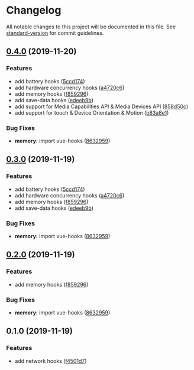 # Changelog

All notable changes to this project will be documented in this file. See [standard-version](https://github.com/conventional-changelog/standard-version) for commit guidelines.

## [0.4.0](https://github.com/gylidian/vue-adaptive-hooks/compare/v0.1.0...v0.4.0) (2019-11-20)


### Features

* add battery hooks ([5ccd174](https://github.com/gylidian/vue-adaptive-hooks/commit/5ccd17458d555d0b7c83ee81d854a753fbd0ed6b))
* add hardware concurrency hooks ([a4720c6](https://github.com/gylidian/vue-adaptive-hooks/commit/a4720c693ff478b589b3fa2d8e2908974ff730d1))
* add memory hooks ([f859296](https://github.com/gylidian/vue-adaptive-hooks/commit/f85929648954408c734f12c947887cb9bba26e70))
* add save-data hooks ([edeeb9b](https://github.com/gylidian/vue-adaptive-hooks/commit/edeeb9bf76e8d38ef616d6ec3d669044f5fb7c4d))
* add support for Media Capabilities API & Media Devices API ([858d50c](https://github.com/gylidian/vue-adaptive-hooks/commit/858d50c7a1847175f96e1a4b943809fffb249cc4))
* add support for touch & Device Orientation & Motion ([b83a8e1](https://github.com/gylidian/vue-adaptive-hooks/commit/b83a8e16c39e7329b43a0d295afd50995b465a71))


### Bug Fixes

* **memory:** import vue-hooks ([8632959](https://github.com/gylidian/vue-adaptive-hooks/commit/863295966fdc581054395f04d2283fee191bb5f3))

## [0.3.0](https://github.com/gylidian/vue-adaptive-hooks/compare/v0.1.0...v0.3.0) (2019-11-19)


### Features

* add battery hooks ([5ccd174](https://github.com/gylidian/vue-adaptive-hooks/commit/5ccd17458d555d0b7c83ee81d854a753fbd0ed6b))
* add hardware concurrency hooks ([a4720c6](https://github.com/gylidian/vue-adaptive-hooks/commit/a4720c693ff478b589b3fa2d8e2908974ff730d1))
* add memory hooks ([f859296](https://github.com/gylidian/vue-adaptive-hooks/commit/f85929648954408c734f12c947887cb9bba26e70))
* add save-data hooks ([edeeb9b](https://github.com/gylidian/vue-adaptive-hooks/commit/edeeb9bf76e8d38ef616d6ec3d669044f5fb7c4d))


### Bug Fixes

* **memory:** import vue-hooks ([8632959](https://github.com/gylidian/vue-adaptive-hooks/commit/863295966fdc581054395f04d2283fee191bb5f3))

## [0.2.0](https://github.com/gylidian/vue-adaptive-hooks/compare/v0.1.0...v0.2.0) (2019-11-19)


### Features

* add memory hooks ([f859296](https://github.com/gylidian/vue-adaptive-hooks/commit/f85929648954408c734f12c947887cb9bba26e70))


### Bug Fixes

* **memory:** import vue-hooks ([8632959](https://github.com/gylidian/vue-adaptive-hooks/commit/863295966fdc581054395f04d2283fee191bb5f3))

## 0.1.0 (2019-11-19)


### Features

* add network hooks ([f4501d7](https://github.com/gylidian/vue-adaptive-hooks/commit/f4501d76f68643a2503a9a911b288ed3e42773e2))
